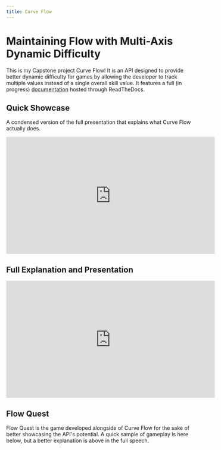 ```yaml
---
title: Curve Flow
---
```


# Maintaining Flow with Multi-Axis Dynamic Difficulty
This is my Capstone project Curve Flow! It is an API designed to provide better dynamic difficulty for games by allowing the developer to track multiple values instead of a single overall skill value.
It features a full (in progress) [documentation](https://curveflow.readthedocs.io/en/latest/) hosted through ReadTheDocs.
## Quick Showcase

A condensed version of the full presentation that explains what Curve Flow actually does.

<iframe width="560" height="315" src="https://www.youtube.com/embed/2wnRtRpUI6s" frameborder="0" allow="autoplay; encrypted-media" allowfullscreen></iframe> 

## Full Explanation and Presentation

<iframe width="560" height="315" src="https://www.youtube.com/embed/xYG2P6YwWE0" frameborder="0" allow="autoplay; encrypted-media" allowfullscreen></iframe>

## Flow Quest

Flow Quest is the game developed alongside of Curve Flow for the sake of better showcasing the API's potential.
A quick sample of gameplay is here below, but a better explanation is above in the full speech.

